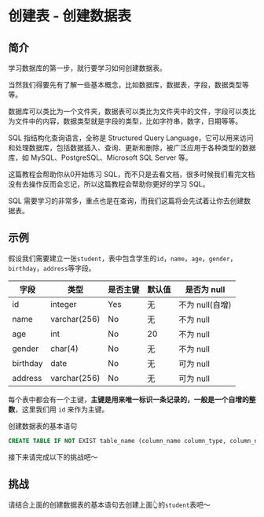 # 创建表 - 创建数据表

## 简介

学习数据库的第一步，就行要学习如何创建数据表。

当然我们得要先有了解一些基本概念，比如数据库，数据表，字段，数据类型等等。

数据库可以类比为一个文件夹，数据表可以类比为文件夹中的文件，字段可以类比为文件中的内容，数据类型就是字段的类型，比如字符串，数字，日期等等。

SQL 指结构化查询语言，全称是 Structured Query Language，它可以用来访问和处理数据库，包括数据插入、查询、更新和删除，被广泛应用于各种类型的数据库，如 MySQL、PostgreSQL、Microsoft SQL Server 等。

这篇教程会帮助你从0开始练习 SQL，而不只是去看文档，很多时候我们看完文档没有去操作反而会忘记，所以这篇教程会帮助你更好的学习 SQL。

SQL 需要学习的非常多，重点也是在查询，而我们这篇将会先试着让你去创建数据表。

## 示例

假设我们需要建立一张`student`，表中包含学生的`id`，`name`，`age`，`gender`，`birthday`，`address`等字段。

| 字段     | 类型         | 是否主键 | 默认值 | 是否为 null     |
| -------- | ------------ | -------- | ------ | --------------- |
| id       | integer      | Yes      | 无     | 不为 null(自增) |
| name     | varchar(256) | No       | 无     | 不为 null       |
| age      | int          | No       | 20     | 不为 null       |
| gender   | char(4)      | No       | 无     | 不为 null       |
| birthday | date         | No       | 无     | 可为 null       |
| address  | varchar(256) | No       | 无     | 可为 null       |

每个表中都会有一个主键，**主键是用来唯一标识一条记录的，一般是一个自增的整数**，这里我们用 `id` 来作为主键。

创建数据表的基本语句

```sql
CREATE TABLE IF NOT EXIST table_name (column_name column_type, column_name1 column_type1, ...);
```

接下来请完成以下的挑战吧～

## 挑战

请结合上面的创建数据表的基本语句去创建上面👆的`student`表吧～
